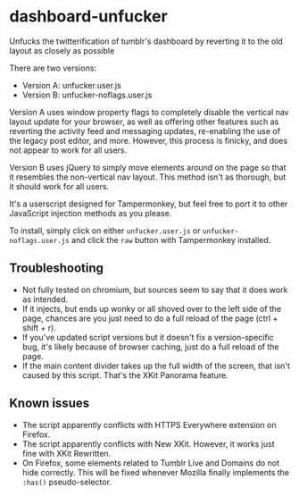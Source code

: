 # dashboard-unfucker
Unfucks the twitterification of tumblr's dashboard by reverting it to the old layout as closely as possible

There are two versions:
- Version A: unfucker.user.js
- Version B: unfucker-noflags.user.js

Version A uses window property flags to completely disable the vertical nav layout update for your browser, as well as offering other features such as 
reverting the activity feed and messaging updates, re-enabling the use of the legacy post editor, and more. However, this process is finicky, and does not appear to work for all users.

Version B uses jQuery to simply move elements around on the page so that it resembles the non-vertical nav layout. This method isn't as thorough, but it should work for all users.

It's a userscript designed for Tampermonkey, but feel free to port it to other JavaScript injection methods as you please.

To install, simply click on either `unfucker.user.js` or `unfucker-noflags.user.js` and click the `raw` button with Tampermonkey installed.

## Troubleshooting
- Not fully tested on chromium, but sources seem to say that it does work as intended.
- If it injects, but ends up wonky or all shoved over to the left side of the page, chances are you just need to do a full reload of the page (ctrl + shift + r).
- If you've updated script versions but it doesn't fix a version-specific bug, it's likely because of browser caching, just do a full reload of the page.
- If the main content divider takes up the full width of the screen, that isn't caused by this script. That's the XKit Panorama feature.

## Known issues
- The script apparently conflicts with HTTPS Everywhere extension on Firefox.
- The script apparently conflicts with New XKit. However, it works just fine with XKit Rewritten.
- On Firefox, some elements related to Tumblr Live and Domains do not hide correctly. This will be fixed whenever Mozilla finally implements the `:has()` pseudo-selector.
